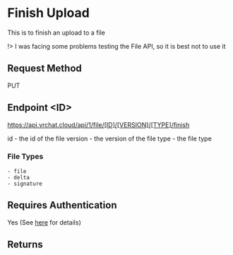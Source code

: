 # Finish Upload

This is to finish an upload to a file

!> I was facing some problems testing the File API, so it is best not to use it

## Request Method
PUT

## Endpoint &lt;ID&gt;
https://api.vrchat.cloud/api/1/file/[ID]/[VERSION]/[TYPE]/finish

id - the id of the file
version - the version of the file
type - the file type

### File Types

    - file
    - delta
    - signature

## Requires Authentication
Yes (See [here](/Authorization.md) for details)

## Returns

